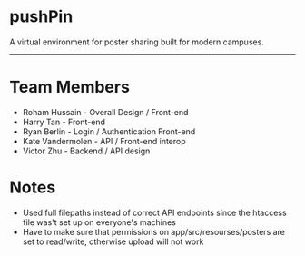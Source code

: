 # pushPin
A virtual environment for poster sharing built for modern campuses.

---

# Team Members
 - Roham Hussain - Overall Design / Front-end
 - Harry Tan - Front-end
 - Ryan Berlin - Login / Authentication Front-end
 - Kate Vandermolen - API / Front-end interop
 - Victor Zhu - Backend / API design

# Notes
  - Used full filepaths instead of correct API endpoints since the htaccess file was't
  set up on everyone's machines
  - Have to make sure that permissions on app/src/resourses/posters are set to read/write,
  otherwise upload will not work